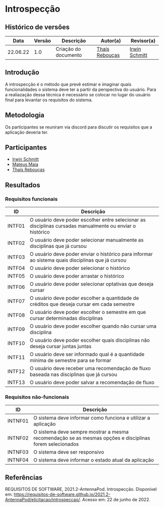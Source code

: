 # Introspecção

## Histórico de versões
| Data       | Versão | Descrição            | Autor(a)                                     | Revisor(a)                                    |
| ---------- | ------ | -------------------- | -------------------------------------------- | --------------------------------------------- |
| 22.06.22   | 1.0    | Criação do documento | [Thaís Rebouças](https://github.com/Thais-ra) | [Irwin Schmitt](https://github.com/irwinschmitt) |

## Introdução

A introspecção é o método que prevê estimar e imaginar quais funcionalidades o sistema deve ter a partir da perspectiva do usuário. Para a realiazação dessa técnica é necessário se colocar no lugar do usuário final para levantar os requisitos do sistema.

## Metodologia

Os participantes se reuniram via discord para discutir os requisitos que a aplicação deveria ter.

## Participantes

- [Irwin Schmitt](https://github.com/irwinschmitt)
- [Mateus Maia](https://github.com/mateusmaiamaia)
- [Thaís Rebouças](https://github.com/Thais-ra)

## Resultados

### Requisitos funcionais

| ID     | Descrição                                                                                                |
| ------ | -------------------------------------------------------------------------------------------------------- |
| INTF01 | O usuário deve poder escolher entre selecionar as disciplinas cursadas manualmente ou enviar o histórico |
| INTF02 | O usuário deve poder selecionar manualmente as disciplinas que já cursou                                 |
| INTF03 | O usuário deve poder enviar o histórico para informar ao sistema quais disciplinas que já cursou         |
| INTF04 | O usuário deve poder selecionar o histórico                                                              |
| INTF05 | O usuário deve poder arrastar o histórico                                                                |
| INTF06 | O usuário deve poder selecionar optativas que deseja cursar                                              |
| INTF07 | O usuário deve poder escolher a quantidade de créditos que deseja cursar em cada semestre                |
| INTF08 | O usuário deve poder escolher o semestre em que cursar determinadas disciplinas                          |
| INTF09 | O usuário deve poder escolher quando não cursar uma disciplina                                           |
| INTF10 | O usuário deve poder escolher quais disciplinas não deseja cursar juntas juntas                          |
| INTF11 | O usuário deve ser informado qual é a quantidade mínima de semestre para se formar                       |
| INTF12 | O usuário deve receber uma recomendação de fluxo baseada nas disciplinas que já cursou                   |
| INTF13 | O usuário deve poder salvar a recomendação de fluxo                                                      |

### Requisitos não-funcionais

| ID      | Descrição                                                                                               |
| ------- | ------------------------------------------------------------------------------------------------------- |
| INTNF01 | O sistema deve informar como funciona e utilizar a aplicação                                            |
| INTNF02 | O sistema deve sempre mostrar a mesma recomendação se as mesmas opções e disciplinas forem selecionados |
| INTNF03 | O sistema deve ser responsivo                                                                           |
| INTNF04 | O sistema deve informar o estado atual da aplicação                                                     |


## Referências

REQUISITOS DE SOFTWARE, 2021.2-AntennaPod. Introspecção. Disponível em: https://requisitos-de-software.github.io/2021.2-AntennaPod/elicitacao/introspeccao/. Acesso em: 22 de junho de 2022.